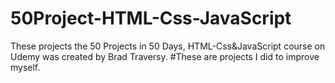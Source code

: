 # 50Project-HTML-Css-JavaScript


These projects the 50 Projects in 50 Days, HTML-Css&JavaScript course on Udemy was created by Brad Traversy. 
#These are projects I did to improve myself.
